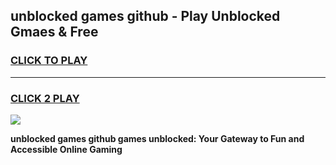 
## unblocked games github - Play Unblocked Gmaes & Free
<h3>
<a href="https://premium.freeplayer.one?title=unblocked_games_github&ref=20F">CLICK TO PLAY</a></h3>
<hr>

<h3>
<a href="https://premium.freeplayer.one?title=unblocked_games_github&ref=20F">CLICK 2 PLAY</a>
  
</h3>

<a href="https://premium.freeplayer.one?title=unblocked_games_github&ref=20F/"><img src="https://clearcache.store/games.png"></a>


**unblocked games github games unblocked: Your Gateway to Fun and Accessible Online Gaming**
